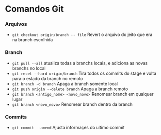 # Comandos Git
### Arquivos
* <code>git checkout origin/branch -- file</code> Revert o arquivo do jeito que era na branch escolhida
### Branch
* `git pull --all` atualiza todas a branchs locais, e adiciona as novas branchs no local
* <code>git reset --hard origin/branch</code> Tira todos os commits do stage e volta para o estado da branch no remoto
* <code>git branch -d branch</code> Apaga a branch somente local
* <code>git push origin --delete branch</code> Apaga a branch remoto
* <code>git branch <antigo_nome> <novo_novo></code> Renomear branch em qualquer lugar
* <code>git branch <novo_novo></code> Renomear branch dentro da branch
### Commits
* <code>git commit --amend</code> Ajusta informaçes do ultimo commit
